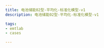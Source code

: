 ```yaml
---
title: 电池储能02型-平均化-标准化模型-v1
description: 电池储能02型-平均化-标准化模型-v1

tags:
- emtlab
- cases

---
```


<!-- import DocCardList from '@theme/DocCardList';

<DocCardList /> -->